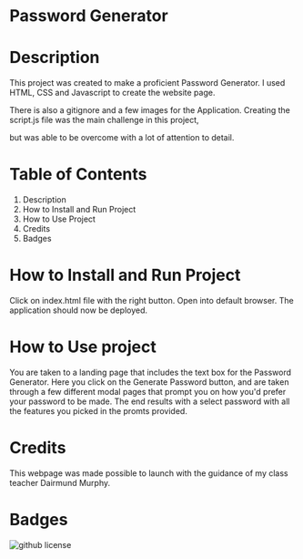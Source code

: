 
# Password Generator

# Description

This project was created to make a proficient Password Generator. I used HTML, CSS and Javascript to create the website page. 

There is also a gitignore and a few images for the Application. Creating the script.js file was the main challenge in this project, 

but was able to be overcome with a lot of attention to detail. 

# Table of Contents

1. Description
2. How to Install and Run Project
3. How to Use Project
4. Credits
5. Badges 

# How to Install and Run Project
Click on index.html file with the right button.
Open into default browser.
The application should now be deployed.

# How to Use project
You are taken to a landing page that includes the text box for the Password Generator.
Here you click on the Generate Password button, and are taken through a few different 
modal pages that prompt you on how you'd prefer your password to be made. The end results with a
select password with all the features you picked in the promts provided. 

# Credits
This webpage was made possible to launch with the guidance of my class teacher Dairmund Murphy.

# Badges 

![github license](https://img.shields.io/badge/License-Apache-blue.svg)
